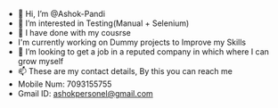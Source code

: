 - 👋 Hi, I’m @Ashok-Pandi
- 👀 I’m interested in Testing(Manual + Selenium) 
- 🌱 I have done with my cousrse
- I'm currently working on Dummy projects to Improve my Skills 
- 💞️ I’m looking to get a job in a reputed company in which where I can grow myself 
- 📫 These are my contact details, By this you can reach me  
- Mobile Num:  7093155755
- Gmail ID:    ashokpersonel@gmail.com

<!---
Ashok-Pandi/Ashok-Pandi is a ✨ special ✨ repository because its `README.md` (this file) appears on your GitHub profile.
You can click the Preview link to take a look at your changes.
--->
